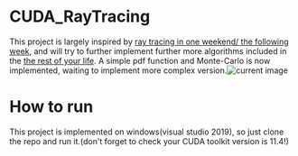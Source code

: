 # CUDA_RayTracing
This project is largely inspired by [ray tracing in one weekend/ the following week](raytracing.github.io), and will try to further implement further more algorithms included in the [the rest of your life](raytracing.github.io). 
A simple pdf function and Monte-Carlo is now implemented, waiting to implement more complex version.![current image](./image.ppm)
# How to run
This project is implemented on windows(visual studio 2019), so just clone the repo and run it.(don't forget to check your CUDA toolkit version is 11.4!)
